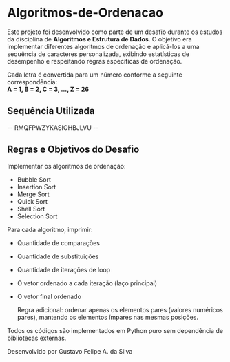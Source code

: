 # Algoritmos-de-Ordenacao

Este projeto foi desenvolvido como parte de um desafio durante os estudos da disciplina de **Algoritmos e Estrutura de Dados**. O objetivo era implementar diferentes algoritmos de ordenação e aplicá-los a uma sequência de caracteres personalizada, exibindo estatísticas de desempenho e respeitando regras específicas de ordenação.

Cada letra é convertida para um número conforme a seguinte correspondência:  
**A = 1, B = 2, C = 3, ..., Z = 26**



## Sequência Utilizada
 -- RMQFPWZYKASIOHBJLVU --


## Regras e Objetivos do Desafio

Implementar os algoritmos de ordenação:
  - Bubble Sort
  - Insertion Sort
  - Merge Sort
  - Quick Sort
  - Shell Sort
  - Selection Sort

Para cada algoritmo, imprimir:
  - Quantidade de comparações
  - Quantidade de substituições
  - Quantidade de iterações de loop
  - O vetor ordenado a cada iteração (laço principal)
  - O vetor final ordenado

    Regra adicional: ordenar apenas os elementos pares (valores numéricos pares), mantendo os elementos ímpares nas mesmas posições.


Todos os códigos são implementados em Python puro sem dependência de bibliotecas externas.

Desenvolvido por Gustavo Felipe A. da Silva
